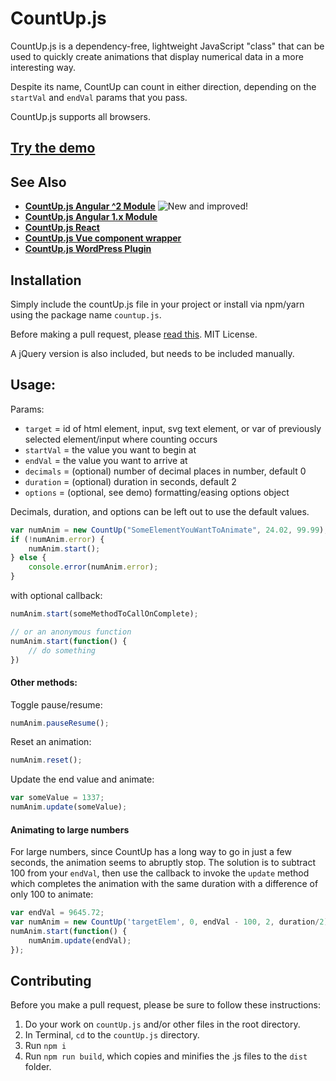 # CountUp.js
CountUp.js is a dependency-free, lightweight JavaScript "class" that can be used to quickly create animations that display numerical data in a more interesting way.

Despite its name, CountUp can count in either direction, depending on the `startVal` and `endVal` params that you pass.

CountUp.js supports all browsers.

## [Try the demo](http://inorganik.github.io/countUp.js)

## See Also

- **[CountUp.js Angular ^2 Module](https://github.com/inorganik/countUp.js-angular2)** ![New and improved!](http://img4me.com/sxa.gif)
- **[CountUp.js Angular 1.x Module](https://github.com/inorganik/countUp.js-angular1)**
- **[CountUp.js React](https://github.com/glennreyes/react-countup)**
- **[CountUp.js Vue component wrapper](https://github.com/xlsdg/vue-countup-v2)**
- **[CountUp.js WordPress Plugin](https://wordpress.org/plugins/countup-js/)**

## Installation

Simply include the countUp.js file in your project or install via npm/yarn using the package name `countup.js`.

Before making a pull request, please [read this](#contributing). MIT License.

A jQuery version is also included, but needs to be included manually.

## Usage:
Params:
- `target` = id of html element, input, svg text element, or var of previously selected element/input where counting occurs
- `startVal` = the value you want to begin at
- `endVal` = the value you want to arrive at
- `decimals` = (optional) number of decimal places in number, default 0
- `duration` = (optional) duration in seconds, default 2
- `options` = (optional, see demo) formatting/easing options object

Decimals, duration, and options can be left out to use the default values.

```js
var numAnim = new CountUp("SomeElementYouWantToAnimate", 24.02, 99.99);
if (!numAnim.error) {
    numAnim.start();
} else {
    console.error(numAnim.error);
}
```

with optional callback:

```js
numAnim.start(someMethodToCallOnComplete);

// or an anonymous function
numAnim.start(function() {
    // do something
})
```

#### Other methods:
Toggle pause/resume:

```js
numAnim.pauseResume();
```

Reset an animation:

```js
numAnim.reset();
```

Update the end value and animate:

```js
var someValue = 1337;
numAnim.update(someValue);
```

#### Animating to large numbers
For large numbers, since CountUp has a long way to go in just a few seconds, the animation seems to abruptly stop. The solution is to subtract 100 from your `endVal`, then use the callback to invoke the `update` method which completes the animation with the same duration with a difference of only 100 to animate:
```js
var endVal = 9645.72;
var numAnim = new CountUp('targetElem', 0, endVal - 100, 2, duration/2);
numAnim.start(function() {
	numAnim.update(endVal);
});
```

## Contributing <a name="contributing"></a>

Before you make a pull request, please be sure to follow these instructions:

1. Do your work on `countUp.js` and/or other files in the root directory.
2. In Terminal, `cd` to the `countUp.js` directory.
3. Run `npm i`
4. Run `npm run build`, which copies and minifies the .js files to the `dist` folder.

